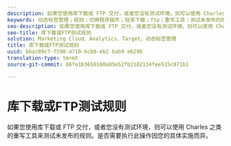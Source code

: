 ```yaml
---
description: 如果您使用库下载或 FTP 交付，或者您没有测试环境，则可以使用 Charles 之类的重写工具来测试未发布的规则。是否需要执行此操作因您的具体实施而异。
keywords: 动态标签管理；规则；切换程序插件；轻率下载；ftp；重写工具；测试未发布的规则；测试规则；调试规则；Charles
seo-description: 如果您使用库下载或 FTP 交付，或者您没有测试环境，则可以使用 Charles 之类的重写工具来测试未发布的规则。是否需要执行此操作因您的具体实施而异。
seo-title: 库下载或FTP测试规则
solution: Marketing Cloud、Analytics、Target、动态标签管理
title: 库下载或FTP测试规则
uuid: b6ac09c7-f590-4710-bcb0-eb2 bab9 e6296
translation-type: tm+mt
source-git-commit: 86fe1b3650100a05e52fb2102134fee515c871b1

---
```



# 库下载或FTP测试规则

如果您使用库下载或 FTP 交付，或者您没有测试环境，则可以使用 Charles 之类的重写工具来测试未发布的规则。是否需要执行此操作因您的具体实施而异。

